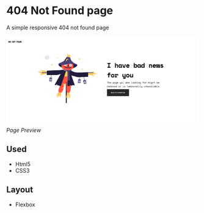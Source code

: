 # 404 Not Found page

A simple responsive 404 not found page


![Website Image](img/404-page-image.png)
<br>
*Page Preview*


## Used
- Html5
- CSS3

## Layout
- Flexbox